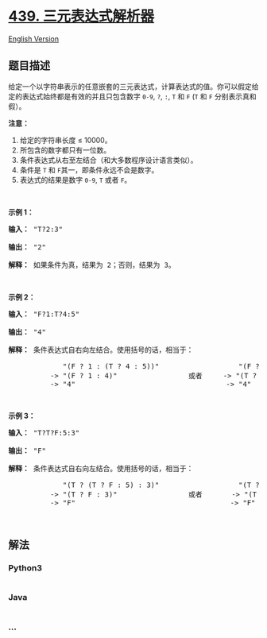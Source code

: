 # [439. 三元表达式解析器](https://leetcode-cn.com/problems/ternary-expression-parser)

[English Version](/solution/0400-0499/0439.Ternary%20Expression%20Parser/README_EN.md)

## 题目描述

<!-- 这里写题目描述 -->

<p>给定一个以字符串表示的任意嵌套的三元表达式，计算表达式的值。你可以假定给定的表达式始终都是有效的并且只包含数字 <code>0-9</code>, <code>?</code>, <code>:</code>, <code>T</code> 和&nbsp;<code>F</code> (<code>T</code> 和&nbsp;<code>F</code>&nbsp;分别表示真和假）。</p>

<p><strong>注意：</strong></p>

<ol>
	<li>给定的字符串长度&nbsp;&le; 10000。</li>
	<li>所包含的数字都只有一位数。</li>
	<li>条件表达式从右至左结合（和大多数程序设计语言类似）。</li>
	<li>条件是&nbsp;<code>T</code>&nbsp;和&nbsp;<code>F</code>其一，即条件永远不会是数字。</li>
	<li>表达式的结果是数字&nbsp;<code>0-9</code>, <code>T</code> 或者&nbsp;<code>F</code>。</li>
</ol>

<p>&nbsp;</p>

<p><strong>示例 1：</strong></p>

<pre><strong>输入：</strong> &quot;T?2:3&quot;

<strong>输出：</strong> &quot;2&quot;

<strong>解释：</strong> 如果条件为真，结果为 2；否则，结果为 3。
</pre>

<p>&nbsp;</p>

<p><strong>示例 2：</strong></p>

<pre><strong>输入：</strong> &quot;F?1:T?4:5&quot;

<strong>输出：</strong> &quot;4&quot;

<strong>解释：</strong> 条件表达式自右向左结合。使用括号的话，相当于：

             &quot;(F ? 1 : (T ? 4 : 5))&quot;                   &quot;(F ? 1 : (T ? 4 : 5))&quot;
          -&gt; &quot;(F ? 1 : 4)&quot;                 或者     -&gt; &quot;(T ? 4 : 5)&quot;
          -&gt; &quot;4&quot;                                    -&gt; &quot;4&quot;
</pre>

<p>&nbsp;</p>

<p><strong>示例 3：</strong></p>

<pre><strong>输入：</strong> &quot;T?T?F:5:3&quot;

<strong>输出：</strong> &quot;F&quot;

<strong>解释：</strong> 条件表达式自右向左结合。使用括号的话，相当于：

             &quot;(T ? (T ? F : 5) : 3)&quot;                   &quot;(T ? (T ? F : 5) : 3)&quot;
          -&gt; &quot;(T ? F : 3)&quot;                 或者       -&gt; &quot;(T ? F : 5)&quot;
          -&gt; &quot;F&quot;                                     -&gt; &quot;F&quot;
</pre>

<p>&nbsp;</p>


## 解法

<!-- 这里可写通用的实现逻辑 -->

<!-- tabs:start -->

### **Python3**

<!-- 这里可写当前语言的特殊实现逻辑 -->

```python

```

### **Java**

<!-- 这里可写当前语言的特殊实现逻辑 -->

```java

```

### **...**

```

```

<!-- tabs:end -->
